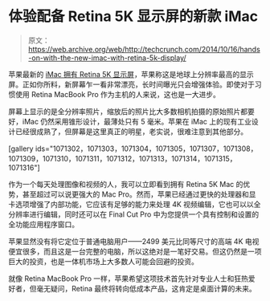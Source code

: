 # 体验配备 Retina 5K 显示屏的新款 iMac 

> 原文：<https://web.archive.org/web/http://techcrunch.com/2014/10/16/hands-on-with-the-new-imac-with-retina-5k-display/>

苹果最新的 [iMac 拥有 Retina 5K 显示屏](https://web.archive.org/web/20230130233608/https://techcrunch.com/2014/10/16/apple-announces-the-imac-with-retina-display/)，苹果称这是地球上分辨率最高的显示屏。正如你所料，新屏幕乍一看非常漂亮，长时间曝光只会增强体验。即使对于习惯使用 Retina MacBook Pro 作为主机的人来说，这也是一大进步。

屏幕上显示的是全分辨率照片，缩放后的照片比大多数相机拍摄的原始照片都要好，iMac 仍然采用锥形设计，最薄处只有 5 毫米。苹果在 iMac 上的现有工业设计已经很成熟了，但屏幕是这里真正的明星，老实说，很难注意到其他部分。

[gallery ids="1071302，1071303，1071304，1071305，1071307，1071308，1071309，1071310，1071311，1071312，1071313，1071314，1071315，1071316"]

作为一个每天处理图像和视频的人，我可以立即看到拥有 Retina 5K Mac 的优势，甚至超过可以说更强大的 Mac Pro。然而，苹果已经通过更快的处理器和显卡选项增强了内部功能，它应该有足够的能力来处理 4K 视频编辑，它也可以以全分辨率进行编辑，同时还可以在 Final Cut Pro 中为您提供一个具有控制和设置的全功能应用程序窗口。

苹果显然没有将它定位于普通电脑用户——2499 美元比同等尺寸的高端 4K 电视便宜很多，而且这是一台完整的电脑，所以这绝对是一笔好交易。但这仍然是一项巨大的投资，也是一体机市场上大多数人可能会回避的投资。

就像 Retina MacBook Pro 一样，苹果希望这项技术首先针对专业人士和狂热爱好者，但毫无疑问，Retina 最终将转向低成本产品，这肯定是桌面计算的未来。